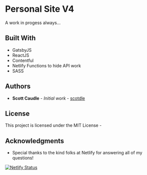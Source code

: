# Personal Site V4

A work in progess always...

## Built With

* GatsbyJS
* ReactJS
* Contentful
* Netlify Functions to hide API work
* SASS

## Authors

* **Scott Caudle** - *Initial work* - [scotdle](https://github.com/scotdle)



## License

This project is licensed under the MIT License -

## Acknowledgments

* Special thanks to the kind folks at Netlify for answering all of my questions! 


[![Netlify Status](https://api.netlify.com/api/v1/badges/ca0e36ca-5d31-4144-8bf4-77ceead13555/deploy-status)](https://app.netlify.com/sites/scooterc/deploys)
